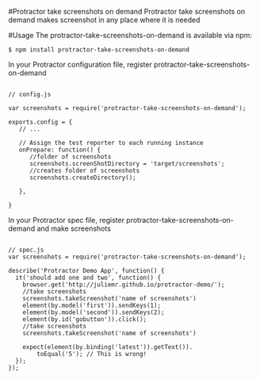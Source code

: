 #Protractor take screenshots on demand 
Protractor take screenshots on demand  makes screenshot in any place where it is needed

#Usage 
The protractor-take-screenshots-on-demand is available via npm:

<code>$ npm install protractor-take-screenshots-on-demand </code>


In your Protractor configuration file, register protractor-take-screenshots-on-demand 

<pre><code>
// config.js

var screenshots = require('protractor-take-screenshots-on-demand');

exports.config = {
   // ...

   // Assign the test reporter to each running instance
   onPrepare: function() {
      //folder of screenshots
      screenshots.screenShotDirectory = 'target/screenshots';
      //creates folder of screenshots
      screenshots.createDirectory();

   },

}</code></pre>


In your Protractor spec file, register protractor-take-screenshots-on-demand and make screenshots

<pre><code>
// spec.js
var screenshots = require('protractor-take-screenshots-on-demand');

describe('Protractor Demo App', function() {
  it('should add one and two', function() {
    browser.get('http://juliemr.github.io/protractor-demo/');
    //take screenshots
    screenshots.takeScreenshot('name of screenshots')
    element(by.model('first')).sendKeys(1);
    element(by.model('second')).sendKeys(2);
    element(by.id('gobutton')).click();
    //take screenshots
    screenshots.takeScreenshot('name of screenshots')

    expect(element(by.binding('latest')).getText()).
        toEqual('5'); // This is wrong!
  });
});

</code></pre>



